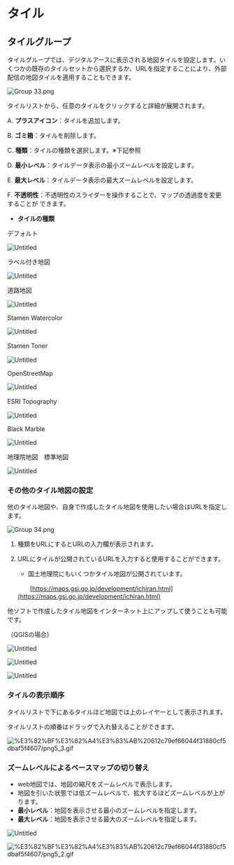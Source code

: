 # タイル

## タイルグループ[](https://docs.reearth.io/ja/user-manual/scene/ideas-of-scene#%E3%82%BF%E3%82%A4%E3%83%AB%E3%82%B0%E3%83%AB%E3%83%BC%E3%83%97)

タイルグループでは、デジタルアースに表示される地図タイルを設定します。いくつかの既存のタイルセットから選択するか、URLを指定することにより、外部配信の地図タイルを適用することもできます。

![Group 33.png](%E3%82%BF%E3%82%A4%E3%83%AB%20612c79ef66044f31880cf5dbaf5f4607/Group_33.png)

タイルリストから、任意のタイルをクリックすると詳細が展開されます。

A.   **プラスアイコン**：タイルを追加します。

B.   **ゴミ箱**：タイルを削除します。

C.   **種類**：タイルの種類を選択します。※下記参照

D.   **最小レベル**：タイルデータ表示の最小ズームレベルを設定します。

E.   **最大レベル**：タイルデータ表示の最大ズームレベルを設定します。

F.   **不透明性**：不透明性のスライダーを操作することで、マップの透過度を変更することが
                       できます。

- **タイルの種類**

デフォルト　　　　　　　　　　　　　　　　　　

![Untitled](%E3%82%BF%E3%82%A4%E3%83%AB%20612c79ef66044f31880cf5dbaf5f4607/Untitled.png)

ラベル付き地図

![Untitled](%E3%82%BF%E3%82%A4%E3%83%AB%20612c79ef66044f31880cf5dbaf5f4607/Untitled%201.png)

道路地図　　　　　　　　　　　　　　　　　　　

![Untitled](%E3%82%BF%E3%82%A4%E3%83%AB%20612c79ef66044f31880cf5dbaf5f4607/Untitled%202.png)

Stamen Watercolor

![Untitled](%E3%82%BF%E3%82%A4%E3%83%AB%20612c79ef66044f31880cf5dbaf5f4607/Untitled%203.png)

Stamen Toner　　　　　　　　　　　　　　　　

![Untitled](%E3%82%BF%E3%82%A4%E3%83%AB%20612c79ef66044f31880cf5dbaf5f4607/Untitled%204.png)

OpenStreetMap

![Untitled](%E3%82%BF%E3%82%A4%E3%83%AB%20612c79ef66044f31880cf5dbaf5f4607/Untitled%205.png)

ESRI Topography　　　　　　　　　　　　　　　　

![Untitled](%E3%82%BF%E3%82%A4%E3%83%AB%20612c79ef66044f31880cf5dbaf5f4607/Untitled%206.png)

Black Marble

![Untitled](%E3%82%BF%E3%82%A4%E3%83%AB%20612c79ef66044f31880cf5dbaf5f4607/Untitled%207.png)

地理院地図　標準地図

![Untitled](%E3%82%BF%E3%82%A4%E3%83%AB%20612c79ef66044f31880cf5dbaf5f4607/Untitled%208.png)

### その他のタイル地図の設定

他のタイル地図や、自身で作成したタイル地図を使用したい場合はURLを指定します。

![Group 34.png](%E3%82%BF%E3%82%A4%E3%83%AB%20612c79ef66044f31880cf5dbaf5f4607/Group_34.png)

1. 種類をURLにするとURLの入力欄が表示されます。
2. URLにタイルが公開されているURLを入力すると使用することができます。
    - 国土地理院にもいくつかタイル地図が公開されています。
    
    　　[https://maps.gsi.go.jp/development/ichiran.html](https://maps.gsi.go.jp/development/ichiran.html)
    

他ソフトで作成したタイル地図をインターネット上にアップして使うことも可能です。

（QGISの場合）

![Untitled](%E3%82%BF%E3%82%A4%E3%83%AB%20612c79ef66044f31880cf5dbaf5f4607/Untitled%209.png)

![Untitled](%E3%82%BF%E3%82%A4%E3%83%AB%20612c79ef66044f31880cf5dbaf5f4607/Untitled%2010.png)

![Untitled](%E3%82%BF%E3%82%A4%E3%83%AB%20612c79ef66044f31880cf5dbaf5f4607/Untitled%2011.png)

### タイルの表示順序

タイルリストで下にあるタイルほど地図では上のレイヤーとして表示されます。

タイルリストの順番はドラッグで入れ替えることができます。

![%E3%82%BF%E3%82%A4%E3%83%AB%20612c79ef66044f31880cf5dbaf5f4607/png5_3.gif](%E3%82%BF%E3%82%A4%E3%83%AB%20612c79ef66044f31880cf5dbaf5f4607/png5_3.gif)

### ズームレベルによるベースマップの切り替え

- web地図では、地図の縮尺をズームレベルで表示します。
- 地図を引いた状態では低ズームレベルで、拡大するほどズームレベルが上がります。
- **最小レベル**：地図を表示させる最小のズームレベルを指定します。
- **最大レベル**：地図を表示させる最大のズームレベルを指定します。

![Untitled](%E3%82%BF%E3%82%A4%E3%83%AB%20612c79ef66044f31880cf5dbaf5f4607/Untitled%2012.png)

![%E3%82%BF%E3%82%A4%E3%83%AB%20612c79ef66044f31880cf5dbaf5f4607/png5_2.gif](%E3%82%BF%E3%82%A4%E3%83%AB%20612c79ef66044f31880cf5dbaf5f4607/png5_2.gif)
    
